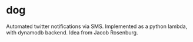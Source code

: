 # dog

Automated twitter notifications via SMS. Implemented as a python lambda, with dynamodb backend. Idea from Jacob Rosenburg.